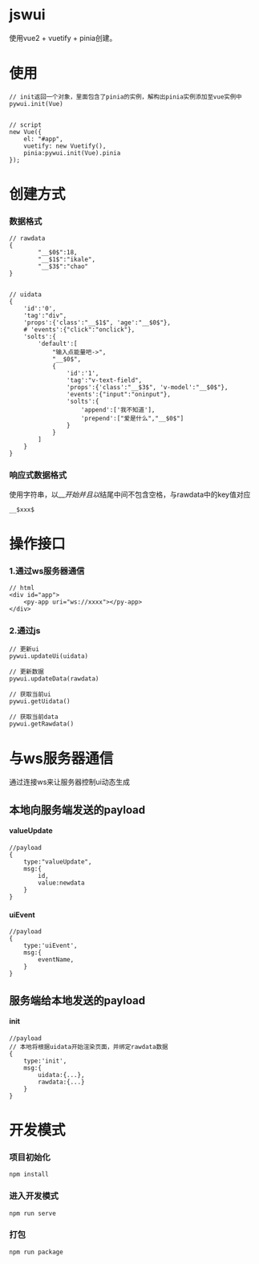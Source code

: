# jswui
使用vue2 + vuetify + pinia创建。


# 使用
```
// init返回一个对象，里面包含了pinia的实例，解构出pinia实例添加至vue实例中
pywui.init(Vue)


// script
new Vue({
    el: "#app",
    vuetify: new Vuetify(),
    pinia:pywui.init(Vue).pinia
});
```
# 创建方式
### 数据格式
```
// rawdata
{
        "__$0$":18,
        "__$1$":"ikale",
        "__$3$":"chao"
}


// uidata
{
    'id':'0',
    'tag':"div",
    'props':{'class':"__$1$", 'age':"__$0$"},
    # 'events':{"click":"onclick"},
    'solts':{
        'default':[
            "输入点能量吧->",
            "__$0$",
            {
                'id':'1',
                'tag':"v-text-field",
                'props':{'class':"__$3$", 'v-model':"__$0$"},
                'events':{"input":"oninput"},
                'solts':{
                    'append':['我不知道'],
                    'prepend':["爱是什么","__$0$"]
                }
            }
        ]
    }
}

```
### 响应式数据格式
使用字符串，以__$开始并且以$结尾中间不包含空格，与rawdata中的key值对应
```
__$xxx$
```

# 操作接口
### 1.通过ws服务器通信
```
// html
<div id="app">
    <py-app uri="ws://xxxx"></py-app>
</div>
```

### 2.通过js
```
// 更新ui
pywui.updateUi(uidata)

// 更新数据
pywui.updateData(rawdata)

// 获取当前ui
pywui.getUidata()

// 获取当前data
pywui.getRawdata()
```


# 与ws服务器通信
通过连接ws来让服务器控制ui动态生成
## 本地向服务端发送的payload
#### valueUpdate
```
//payload
{
    type:"valueUpdate",
    msg:{
        id,
        value:newdata
    }
}
```

#### uiEvent
```
//payload
{
    type:'uiEvent',
    msg:{
        eventName,
    }
}
```
## 服务端给本地发送的payload
#### init
```
//payload
// 本地将根据uidata开始渲染页面，并绑定rawdata数据
{
    type:'init',
    msg:{
        uidata:{...},
        rawdata:{...}
    }
}
```


# 开发模式

### 项目初始化
```
npm install
```

### 进入开发模式
```
npm run serve
```

### 打包
```
npm run package
```